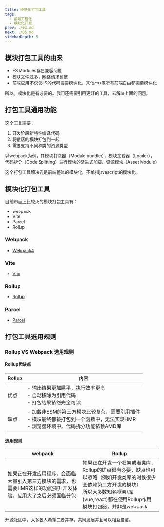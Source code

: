 ```yaml
---
title: 模块化打包工具
tags: 
  - 前端工程化
  - 模块化开发
prev: ./03.md
next: ./05.md
sidebarDepth: 5
---
```


## 模块打包工具的由来

- ES Modules存在兼容问题
- 模块文件过多，网络请求频繁
- 前端应用不仅仅JS的代码需要模块化，其他css等所有前端自由都需要模块化

所以，模块化是有必要的。我们还需要引用更好的工具，去解决上面的问题。

## 打包工具通用功能

这个工具需要：

1. 开发阶段新特性编译代码
2. 将散落的模块打包到一起
3. 需要支持不同种类的资源类型

以webpack为例，其模块打包器（Module bundler），模块加载器（Loader），代码拆分（Code Splitting）进行模块的渐进式加载，资源模块（Asset Module）

这个打包工具解决的是前端整体的模块化，不单指javascript的模块化。

## 模块化打包工具
目前市面上比较火的模块打包工具有：
- webpack
- Vite
- Parcel
- Rollup


### Webpack <Badge type="warning" text="新增"/>

- [Webpack4](./Webpack/Webpack4/01.md)

### Vite <Badge type="warning" text="新增"/>

- [Vite](./Vite/01.md)

### Rollup

- [Rollup](./Rollup/README.md)

### Parcel

- [Parcel](./Parcel/README.md)

## 打包工具选用规则

### Rollup VS Webpack 选用规则
#### Rollup优缺点

Rollup | 内容
---|---
优点 | - 输出结果更加扁平，执行效率更高<br/>- 自动移除为引用代码<br/>- 打包结果依然完全可读
缺点 | - 加载非ESM的第三方模块比较复杂，需要引用插件<br/>- 模块最终都被打包到一个函数中，无法实现HMR<br/>- 浏览器环境中，代码拆分功能依赖AMD库

#### 选用规则

webpack | Rollup
---|---
如果正在开发应用程序，会面临大量引入第三方模块的需求，也需要HMR这样的功能提升开发体验，应用大了之后必须面临分包 | 如果正在开发一个框架或者类库，Rollup的优点很有必要，缺点也可以忽略（例如开发类库的时候很少会依赖第三方开发的模块）<br/>所以大多数知名框架/库(vue,react)都在使用Rollup作用模块打包器，并非是webpack


开源社区中，大多数人希望二者并存，共同发展并且可以相互借鉴。